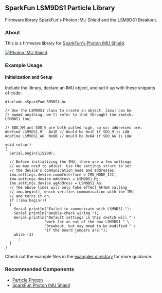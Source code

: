 ## SparkFun LSM9DS1 Particle Library

Firmware library SparkFun's Photon IMU Shield and the LSM9DS1 Breakout.

### About

This is a firmware library for [SparkFun's Photon IMU Shield](https://www.sparkfun.com/products/13629).

[![Photon IMU Shield](https://cdn.sparkfun.com//assets/parts/1/1/0/1/6/13629-01.jpg)](https://www.sparkfun.com/products/13629).

### Example Usage

#### Initialization and Setup

Include the library, declare an IMU object, and set it up with these snippets of code:

	#include <SparkFunLSM9DS1.h>

	// Use the LSM9DS1 class to create an object. [imu] can be
	// named anything, we'll refer to that throught the sketch.
	LSM9DS1 imu;

	// SDO_XM and SDO_G are both pulled high, so our addresses are:
	#define LSM9DS1_M	0x1E // Would be 0x1C if SDO_M is LOW
	#define LSM9DS1_AG	0x6B // Would be 0x6A if SDO_AG is LOW

	void setup() 
	{
	  Serial.begin(115200);
	  
	  // Before initializing the IMU, there are a few settings
	  // we may need to adjust. Use the settings struct to set
	  // the device's communication mode and addresses:
	  imu.settings.device.commInterface = IMU_MODE_I2C;
	  imu.settings.device.mAddress = LSM9DS1_M;
	  imu.settings.device.agAddress = LSM9DS1_AG;
	  // The above lines will only take effect AFTER calling
	  // imu.begin(), which verifies communication with the IMU
	  // and turns it on.
	  if (!imu.begin())
	  {
		Serial.println("Failed to communicate with LSM9DS1.");
		Serial.println("Double-check wiring.");
		Serial.println("Default settings in this sketch will " \
					  "work for an out of the box LSM9DS1 " \
					  "Breakout, but may need to be modified " \
					  "if the board jumpers are.");
		while (1)
		  ;
	  }
	}

Check out the example files in the [examples directory](https://github.com/sparkfun/SparkFun_LSM9DS1_Particle_Library/tree/master/firmware/examples) for more guidance.

### Recommended Components

* [Particle Photon](https://www.sparkfun.com/products/13345)
* [SparkFun Photon IMU Shield](https://www.sparkfun.com/products/13629)
